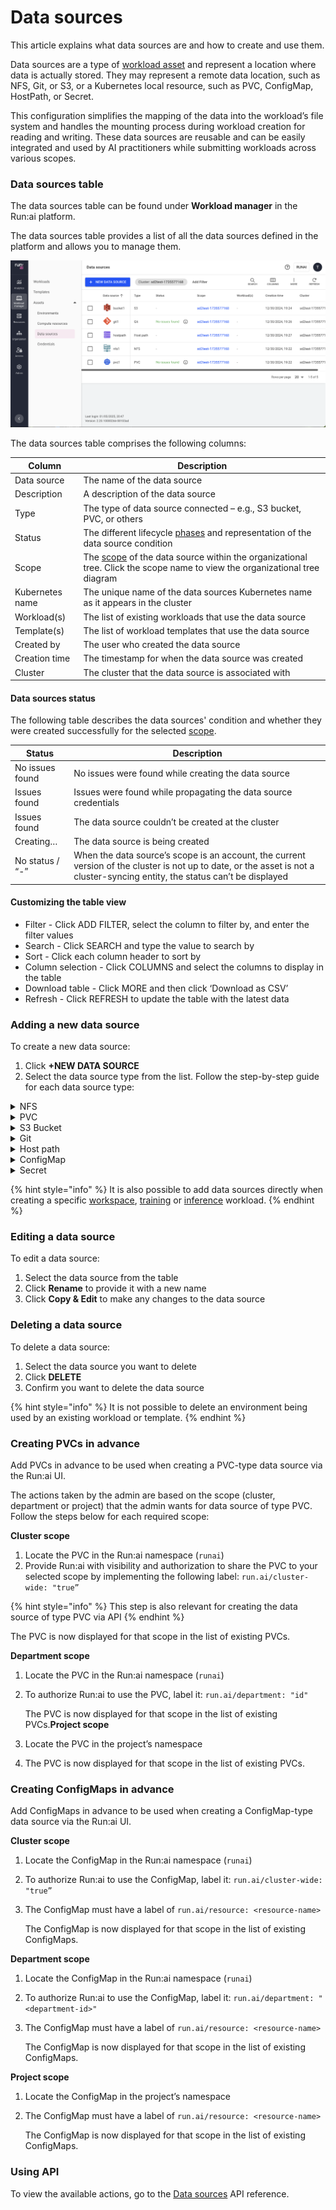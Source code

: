 # Data sources

This article explains what data sources are and how to create and use them.

Data sources are a type of [workload asset](workload-assets.md) and represent a location where data is actually stored. They may represent a remote data location, such as NFS, Git, or S3, or a Kubernetes local resource, such as PVC, ConfigMap, HostPath, or Secret.

This configuration simplifies the mapping of the data into the workload’s file system and handles the mounting process during workload creation for reading and writing. These data sources are reusable and can be easily integrated and used by AI practitioners while submitting workloads across various scopes.

### Data sources table

The data sources table can be found under **Workload manager** in the Run:ai platform.

The data sources table provides a list of all the data sources defined in the platform and allows you to manage them.

![](img/data-source-table.png)

The data sources table comprises the following columns:

| Column          | Description                                                                                                                                                 |
| --------------- | ----------------------------------------------------------------------------------------------------------------------------------------------------------- |
| Data source     | The name of the data source                                                                                                                                 |
| Description     | A description of the data source                                                                                                                            |
| Type            | The type of data source connected – e.g., S3 bucket, PVC, or others                                                                                         |
| Status          | The different lifecycle [phases](../workloads.md#workload-status) and representation of the data source condition                                           |
| Scope           | The [scope](workload-assets.md#asset-scope) of the data source within the organizational tree. Click the scope name to view the organizational tree diagram |
| Kubernetes name | The unique name of the data sources Kubernetes name as it appears in the cluster                                                                            |
| Workload(s)     | The list of existing workloads that use the data source                                                                                                     |
| Template(s)     | The list of workload templates that use the data source                                                                                                     |
| Created by      | The user who created the data source                                                                                                                        |
| Creation time   | The timestamp for when the data source was created                                                                                                          |
| Cluster         | The cluster that the data source is associated with                                                                                                         |

#### Data sources status

The following table describes the data sources' condition and whether they were created successfully for the selected [scope](workload-assets.md#asset-scope).

| Status          | Description                                                                                                                                                                   |
| --------------- | ----------------------------------------------------------------------------------------------------------------------------------------------------------------------------- |
| No issues found | No issues were found while creating the data source                                                                                                                           |
| Issues found    | Issues were found while propagating the data source credentials                                                                                                               |
| Issues found    | The data source couldn’t be created at the cluster                                                                                                                            |
| Creating…       | The data source is being created                                                                                                                                              |
| No status / “-” | When the data source’s scope is an account, the current version of the cluster is not up to date, or the asset is not a cluster-syncing entity, the status can’t be displayed |

#### Customizing the table view

* Filter - Click ADD FILTER, select the column to filter by, and enter the filter values
* Search - Click SEARCH and type the value to search by
* Sort - Click each column header to sort by
* Column selection - Click COLUMNS and select the columns to display in the table
* Download table - Click MORE and then click ‘Download as CSV’
* Refresh - Click REFRESH to update the table with the latest data

### Adding a new data source

To create a new data source:

1. Click **+NEW DATA SOURCE**
2. Select the data source type from the list. Follow the step-by-step guide for each data source type:

<details>

<summary>NFS</summary>

A Network File System ([NFS](https://kubernetes.io/docs/concepts/storage/volumes/#nfs)) is a Kubernetes concept used for sharing storage in the cluster among different pods. Like a PVC, the NFS volume’s content remains preserved, even outside the lifecycle of a single pod. However, unlike PVCs, which abstract storage management, NFS provides a method for network-based file sharing. The NFS volume can be pre-populated with data and can be mounted by multiple pod writers simultaneously. At Run:ai, an NFS-type data source is an abstraction that is mapped directly to a Kubernetes NFS volume. This integration allows multiple workloads under various scopes to mount and present the NFS data source.

1. Select the **cluster** under which to create this data source
2. Select a [**scope**](workload-assets.md#asset-scope)
3. Enter a name for the data source. The name must be unique.
4. Optional: Provide a **description** of the data source
5. Set the data origin
   * Enter the **NFS server** (host name or host IP)
   * Enter the **NFS path**
6. Set the data target location
   * **Container path**
7. Optional: Restrictions
   * **Prevent data modification** - When enabled, the data will be mounted with read-only permissions
8. Click **CREATE DATA SOURCE**

</details>

<details>

<summary>PVC</summary>

A Persistent Volume Claim ([PVC](https://kubernetes.io/docs/concepts/storage/persistent-volumes/)) is a Kubernetes concept used for managing storage in the cluster, which can be provisioned by an administrator or dynamically by Kubernetes using a StorageClass. PVCs allow users to request specific sizes and access modes (read/write once, read-only many).\
Run:ai ensures that data remains consistent and accessible across various scopes and workloads, beyond the lifecycle of individual pods, which is efficient while working with large datasets typically associated with AI projects.

1. Select the **cluster** under which to create this data source
2. Select a [**scope**](workload-assets.md#asset-scope)
3. Enter a **name** for the data source. The name must be unique.
4. Optional: Provide a **description** of the data source
5. Select PVC:
   *   **Existing PVC**

       This option is relevant when the purpose is to create a PVC-type data source based on an existing PVC in the cluster

       * Select a PVC from the list - (The list is empty if no existing PVCs were [created in advance](datasources.md#creating-pvcs-in-advance))
   *   **New PVC** - creates a new PVC in the cluster. New PVCs are not added to the Existing PVCs list.

       When creating a PVC-type data source and selecting the ‘New PVC’ option, the PVC is immediately created in the cluster (even if no workload has requested this PVC).
6. Select the **storage class**
   * **None -** Proceed without defining a storage class
   *   **Custom storage class** - This option applies when selecting a storage class based on existing storage classes.

       To add new storage classes to the storage class list, and for additional information, check [Kubernetes storage classes](../../infrastructure-procedures/shared-storage.md#kubernetes-storage-classes)
7. Select the **access mode(s)** (multiple modes can be selected)
   * **Read-write by one node** - The volume can be mounted as read-write by a single node.
   * **Read-only by many nodes** - The volume can be mounted as read-only by many nodes.
   * **Read-write by many nodes** - The volume can be mounted as read-write by many nodes.
8. Set the **claim size** and its **units**
9. Select the **volume mode**
   1. **File system** (default) - allows the volume to be mounted as a filesystem, enabling the usage of directories and files.
   2. **Block** - exposes the volume as a block storage, which can be formatted or used by applications directly without a filesystem.
10. Set the data target location
    * **container path**
11. Optional: **Prevent data modification** - When enabled, the data will be mounted with read-only permission.
12. Click **CREATE DATA SOURCE**

After the data source is created, check its status to monitor its proper creation across the selected scope.

</details>

<details>

<summary>S3 Bucket</summary>

The [S3 bucket](https://docs.aws.amazon.com/AWSCloudFormation/latest/UserGuide/aws-resource-s3-bucket.html) data source enables the mapping of a remote S3 bucket into the workload’s file system. Similar to a PVC, this mapping remains accessible across different workload executions, extending beyond the lifecycle of individual pods. However, unlike PVCs, data stored in an S3 bucket resides remotely, which may lead to decreased performance during the execution of heavy machine learning workloads. As part of the Run:ai connection to the S3 bucket, you can create [credentials](credentials.md) in order to access and map private buckets.

1. Select the **cluster** under which to create this data source
2. Select a [**scope**](workload-assets.md#asset-scope)
3. Enter a name for the data source. The name must be unique.
4. Optional: Provide a **description** of the data source
5. Set the data origin
   * Set the **S3 service URL**
   * Select the **credentials**
     * **None** - for public buckets
     *   **Credential names** - This option is relevant for private buckets based on existing credentials that were created for the scope.

         To add new credentials to the credentials list, and for additional information, check the [Credentials](credentials.md) article.
   * Enter the **bucket name**
6. Set the data target location
   * **container path**
7. Click **CREATE DATA SOURCE**

After a private data source is created, check its status to monitor its proper creation across the selected scope.

</details>

<details>

<summary>Git</summary>

A Git-type data source is a Run:ai integration, that enables code to be copied from a Git branch into a dedicated folder in the container. It is mainly used to provide the workload with the latest code repository. As part of the integration with Git, in order to access private repositories, you can add predefined credentials to the data source mapping.

1. Select the **cluster** under which to create this data source
2. Select a [**scope**](workload-assets.md#asset-scope)
3. Enter a name for the data source. The name must be unique.
4. Optional: Provide a **description** of the data source
5. Set the data origin
   * Set the **Repository URL**
   * Set the **Revision** (branch, tag, or hash)- If left empty, it will use the 'HEAD' (latest)
   * Select the **credentials**
     * **None** - for public repositories
     *   **Credential names** - This option applies to private repositories based on existing credentials that were created for the scope.

         To add new credentials to the credentials list, and for additional information, check the [Credentials](credentials.md) article.
6. Set the data target location
   * **container path**
7. Click **CREATE DATA SOURCE**

After a private data source is created, check its status to monitor its proper creation across the selected scope.

</details>

<details>

<summary>Host path</summary>

A [Host path](https://kubernetes.io/docs/concepts/storage/volumes/#hostpath) volume is a Kubernetes concept that enables mounting a host path file or a directory on the workload’s file system. Like a PVC, the host path volume’s data persists across workloads under various scopes. It also enables data serving from the hosting node.

1. Select the **cluster** under which to create this data source
2. Select a [**scope**](workload-assets.md#asset-scope)
3. Enter a name for the data source. The name must be unique.
4. Optional: Provide a **description** of the data source
5. Set the data origin
   * **host path**
6. Set the data target location
   * **container path**
7. Optional: **Prevent data modification** - When enabled, the data will be mounted with read-only permissions.
8. Click **CREATE DATA SOURCE**

</details>

<details>

<summary>ConfigMap</summary>

A [ConfigMap](https://kubernetes.io/docs/concepts/configuration/configmap/) data source is a Run:ai abstraction for the Kubernetes ConfigMap concept. The ConfigMap is used mainly for storage that can be mounted on the workload container for non-confidential data. It is usually represented in key-value pairs (e.g., environment variables, command-line arguments etc.). It allows you to decouple environment-specific system configurations from your container images, so that your applications are easily portable. ConfigMaps must be created on the cluster prior to being used within the Run:ai system.\


1. Select the **cluster** under which to create this data source
2. Select a [**scope**](workload-assets.md#asset-scope)
3. Enter a name for the data source. The name must be unique.
4. Optional: Provide a **description** of the data source
5. Set the data origin
   * Select the **ConfigMap name** (The list is empty if no existing ConfigMaps were [created in advance](datasources.md#creating-configmaps-in-advance)).
6. Set the data target location
   * **container path**
7. Click **CREATE DATA SOURCE**

</details>

<details>

<summary>Secret</summary>

A secret-type data source enables the mapping of a credential into the workload’s file system. Credentials are a workload asset that simplify the complexities of Kubernetes [Secrets](https://kubernetes.io/docs/concepts/configuration/secret/). The credentials mask sensitive access information, such as passwords, tokens, and access keys, which are necessary for gaining access to various resources.

1. Select the **cluster** under which to create this data source
2. Select a [**scope**](workload-assets.md#asset-scope)
3. Enter a name for the data source. The name must be unique.
4. Optional: Provide a **description** of the data source
5. Set the data origin
   *   Select the **credential**

       To add a new credential, and for additional information, check the [Credentials](credentials.md) article.
6. Set the data target location
   * **container path**
7. Click **CREATE DATA SOURCE**

After the data source is created, check its status to monitor its proper creation across the selected scope.

</details>

{% hint style="info" %}
It is also possible to add data sources directly when creating a specific [workspace](../../experiment-using-workspaces/), [training](../../train-models-using-training/) or [inference](../../deploy-models-using-inference/) workload.
{% endhint %}

### Editing a data source

To edit a data source:

1. Select the data source from the table
2. Click **Rename** to provide it with a new name
3. Click **Copy & Edit** to make any changes to the data source

### Deleting a data source

To delete a data source:

1. Select the data source you want to delete
2. Click **DELETE**
3. Confirm you want to delete the data source

{% hint style="info" %}
It is not possible to delete an environment being used by an existing workload or template.
{% endhint %}

### Creating PVCs in advance

Add PVCs in advance to be used when creating a PVC-type data source via the Run:ai UI.

The actions taken by the admin are based on the scope (cluster, department or project) that the admin wants for data source of type PVC. Follow the steps below for each required scope:

**Cluster scope**

1. Locate the PVC in the Run:ai namespace (`runai`)
2. Provide Run:ai with visibility and authorization to share the PVC to your selected scope by implementing the following label: `run.ai/cluster-wide: "true”`

{% hint style="info" %}
This step is also relevant for creating the data source of type PVC via API
{% endhint %}

The PVC is now displayed for that scope in the list of existing PVCs.

**Department scope**

1. Locate the PVC in the Run:ai namespace (`runai`)
2.  To authorize Run:ai to use the PVC, label it: `run.ai/department: "id"`

    The PVC is now displayed for that scope in the list of existing PVCs.**Project scope**
3. Locate the PVC in the project’s namespace
4. The PVC is now displayed for that scope in the list of existing PVCs.

### Creating ConfigMaps in advance

Add ConfigMaps in advance to be used when creating a ConfigMap-type data source via the Run:ai UI.

**Cluster scope**

1. Locate the ConfigMap in the Run:ai namespace (`runai`)
2. To authorize Run:ai to use the ConfigMap, label it: `run.ai/cluster-wide: "true”`
3.  The ConfigMap must have a label of `run.ai/resource: <resource-name>`

    The ConfigMap is now displayed for that scope in the list of existing ConfigMaps.

**Department scope**

1. Locate the ConfigMap in the Run:ai namespace (`runai`)
2. To authorize Run:ai to use the ConfigMap, label it: `run.ai/department: "<department-id>"`
3.  The ConfigMap must have a label of `run.ai/resource: <resource-name>`

    The ConfigMap is now displayed for that scope in the list of existing ConfigMaps.

**Project scope**

1. Locate the ConfigMap in the project’s namespace
2.  The ConfigMap must have a label of `run.ai/resource: <resource-name>`

    The ConfigMap is now displayed for that scope in the list of existing ConfigMaps.

### Using API

To view the available actions, go to the [Data sources](https://app.run.ai/api/docs#tag/Datasources) API reference.
